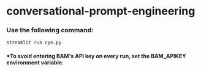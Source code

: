 # conversational-prompt-engineering

### Use the following command:
```streamlit run cpe.py```

#### *To avoid entering BAM's API key on every run, set the BAM_APIKEY environment variable.